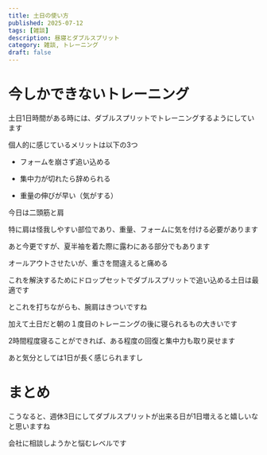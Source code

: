 ```yaml
---
title: 土日の使い方
published: 2025-07-12
tags: [雑談]
description: 昼寝とダブルスプリット
category: 雑談, トレーニング
draft: false
---
```


# 今しかできないトレーニング

土日1日時間がある時には、ダブルスプリットでトレーニングするようにしています

個人的に感じているメリットは以下の3つ

- フォームを崩さず追い込める

- 集中力が切れたら辞められる

- 重量の伸びが早い（気がする）

今日は二頭筋と肩

特に肩は怪我しやすい部位であり、重量、フォームに気を付ける必要があります

あと今更ですが、夏半袖を着た際に露わにある部分でもあります

オールアウトさせたいが、重さを間違えると痛める

これを解決するためにドロップセットでダブルスプリットで追い込める土日は最適です

とこれを打ちながらも、腕肩はきついですね

加えて土日だと朝の１度目のトレーニングの後に寝られるもの大きいです

2時間程度寝ることができれば、ある程度の回復と集中力も取り戻せます

あと気分としては1日が長く感じられますし

# まとめ

こうなると、週休3日にしてダブルスプリットが出来る日が1日増えると嬉しいなと思いますね

会社に相談しようかと悩むレベルです